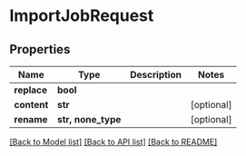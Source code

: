# ImportJobRequest


## Properties

Name | Type | Description | Notes
------------ | ------------- | ------------- | -------------
**replace** | **bool** |  | 
**content** | **str** |  | [optional] 
**rename** | **str, none_type** |  | [optional] 

[[Back to Model list]](../#documentation-for-models) [[Back to API list]](../#documentation-for-api-endpoints) [[Back to README]](../)


